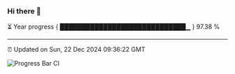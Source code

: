 ### Hi there 👋

⏳ Year progress { █████████████████████████████▁ } 97.38 %

---

⏰ Updated on Sun, 22 Dec 2024 09:36:22 GMT

![Progress Bar CI](https://github.com/IshwaranRudhara/GIT-ACTION/workflows/Progress%20Bar%20CI/badge.svg)
